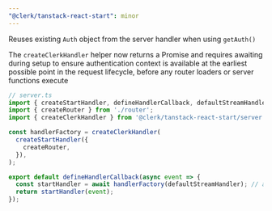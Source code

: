 ```yaml
---
"@clerk/tanstack-react-start": minor
---
```


Reuses existing `Auth` object from the server handler when using `getAuth()`

The `createClerkHandler` helper now returns a Promise and requires awaiting during setup to ensure authentication context is available at the earliest possible point in the request lifecycle, before any router loaders or server functions execute

```ts
// server.ts
import { createStartHandler, defineHandlerCallback, defaultStreamHandler } from '@tanstack/react-start/server';
import { createRouter } from './router';
import { createClerkHandler } from '@clerk/tanstack-react-start/server';

const handlerFactory = createClerkHandler(
  createStartHandler({
    createRouter,
  }),
);

export default defineHandlerCallback(async event => {
  const startHandler = await handlerFactory(defaultStreamHandler); // awaited
  return startHandler(event);
});
```

